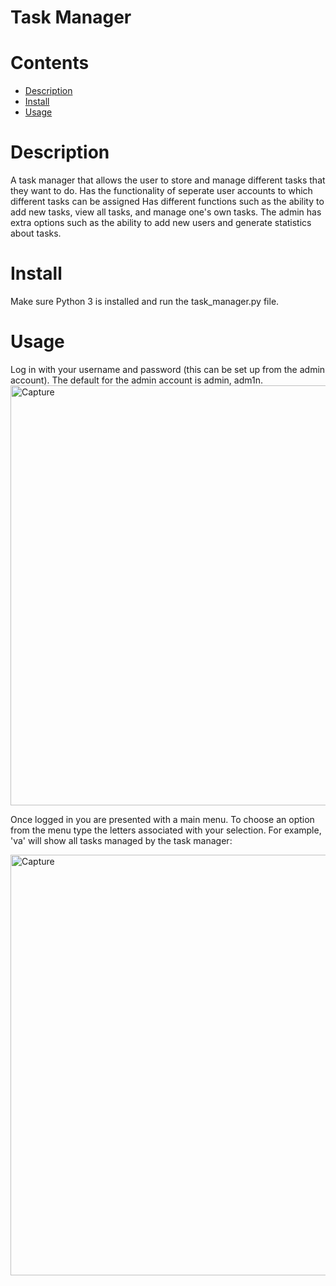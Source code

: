 # Task Manager

# Contents

- [Description](#Description)
- [Install](#Install)
- [Usage](#Usage)

# Description
A task manager that allows the user to store and manage different tasks that they want to do.
Has the functionality of seperate user accounts to which different tasks can be assigned
Has different functions such as the ability to add new tasks, view all tasks, and manage one's own tasks.
The admin has extra options such as the ability to add new users and generate statistics about tasks.

# Install
Make sure Python 3 is installed and run the task_manager.py file.

# Usage

Log in with your username and password (this can be set up from the admin account).
The default for the admin account is admin, adm1n. 
<img width="672" alt="Capture" src="https://user-images.githubusercontent.com/121756543/214067663-594f37d0-6cfd-426f-9d1e-f1da452a008b.PNG">

Once logged in you are presented with a main menu. To choose an option from the menu type the letters associated with your selection.
For example, 'va' will show all tasks managed by the task manager:

<img width="673" alt="Capture" src="https://user-images.githubusercontent.com/121756543/214067411-69a3c4e9-811a-4742-ac72-d61e07bcaf45.PNG">

